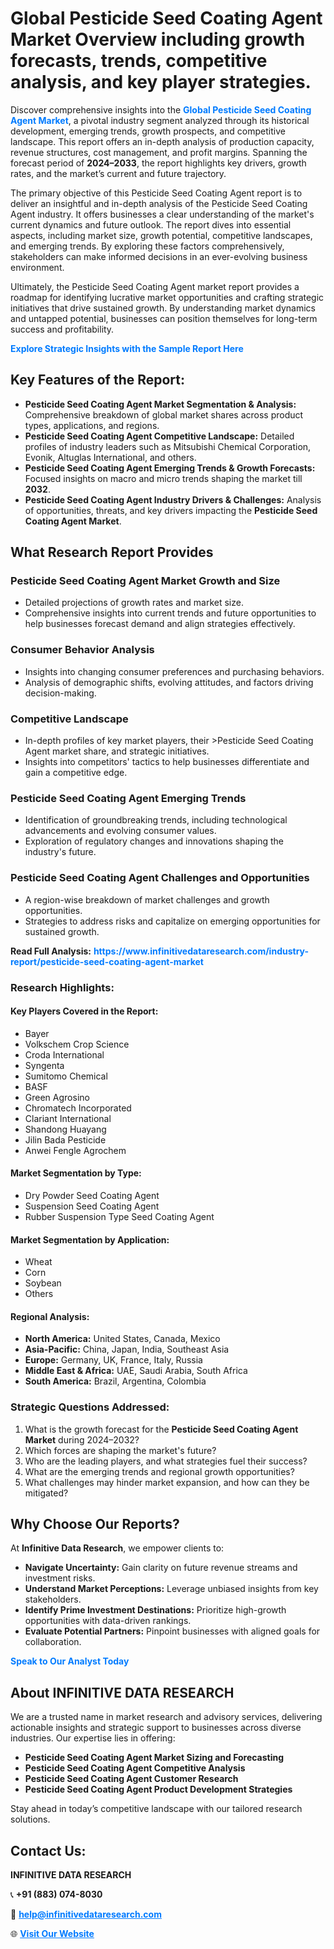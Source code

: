 <h1>Global Pesticide Seed Coating Agent Market Overview including growth forecasts, trends, competitive analysis, and key player strategies.</h1>
<p>
Discover comprehensive insights into the 
<a href="https://www.infinitivedataresearch.com/industry-report/pesticide-seed-coating-agent-market" rel="dofollow" style="color: #007BFF; text-decoration: none;"><strong>Global Pesticide Seed Coating Agent Market</strong></a>, a pivotal industry segment analyzed through its historical development, emerging trends, growth prospects, and competitive landscape. This report offers an in-depth analysis of production capacity, revenue structures, cost management, and profit margins. Spanning the forecast period of <strong>2024–2033</strong>, the report highlights key drivers, growth rates, and the market’s current and future trajectory.
</p>
<p>
The primary objective of this Pesticide Seed Coating Agent report is to deliver an insightful and in-depth analysis of the Pesticide Seed Coating Agent industry. It offers businesses a clear understanding of the market's current dynamics and future outlook. The report dives into essential aspects, including market size, growth potential, competitive landscapes, and emerging trends. By exploring these factors comprehensively, stakeholders can make informed decisions in an ever-evolving business environment.
</p>
<p>
Ultimately, the Pesticide Seed Coating Agent market report provides a roadmap for identifying lucrative market opportunities and crafting strategic initiatives that drive sustained growth. By understanding market dynamics and untapped potential, businesses can position themselves for long-term success and profitability.
</p>
<p>
<a href="https://www.infinitivedataresearch.com/request-sample/reportId=105311" style="color: #007BFF; text-decoration: none;"><strong>Explore Strategic Insights with the Sample Report Here</strong></a>
</p>

<h2>Key Features of the Report:</h2>
<ul>
<li><strong>Pesticide Seed Coating Agent Market Segmentation & Analysis:</strong> Comprehensive breakdown of global market shares across product types, applications, and regions.</li>
<li><strong>Pesticide Seed Coating Agent Competitive Landscape:</strong> Detailed profiles of industry leaders such as Mitsubishi Chemical Corporation, Evonik, Altuglas International, and others.</li>
<li><strong>Pesticide Seed Coating Agent Emerging Trends & Growth Forecasts:</strong> Focused insights on macro and micro trends shaping the market till <strong>2032</strong>.</li>
<li><strong>Pesticide Seed Coating Agent Industry Drivers & Challenges:</strong> Analysis of opportunities, threats, and key drivers impacting the <strong>Pesticide Seed Coating Agent Market</strong>.</li>
</ul>

<h2>What Research Report Provides</h2>
<h3>Pesticide Seed Coating Agent Market Growth and Size</h3>
<ul>
<li>Detailed projections of growth rates and market size.</li>
<li>Comprehensive insights into current trends and future opportunities to help businesses forecast demand and align strategies effectively.</li>
</ul>

<h3>Consumer Behavior Analysis</h3>
<ul>
<li>Insights into changing consumer preferences and purchasing behaviors.</li>
<li>Analysis of demographic shifts, evolving attitudes, and factors driving decision-making.</li>
</ul>

<h3>Competitive Landscape</h3>
<ul>
<li>In-depth profiles of key market players, their >Pesticide Seed Coating Agent market share, and strategic initiatives.</li>
<li>Insights into competitors' tactics to help businesses differentiate and gain a competitive edge.</li>
</ul>

<h3>Pesticide Seed Coating Agent Emerging Trends</h3>
<ul>
<li>Identification of groundbreaking trends, including technological advancements and evolving consumer values.</li>
<li>Exploration of regulatory changes and innovations shaping the industry's future.</li>
</ul>

<h3>Pesticide Seed Coating Agent Challenges and Opportunities</h3>
<ul>
<li>A region-wise breakdown of market challenges and growth opportunities.</li>
<li>Strategies to address risks and capitalize on emerging opportunities for sustained growth.</li>
</ul>
<p><strong>Read Full Analysis:</strong> <a href="https://www.infinitivedataresearch.com/industry-report/pesticide-seed-coating-agent-market" rel="dofollow" style="color: #007BFF; text-decoration: none;"><strong>https://www.infinitivedataresearch.com/industry-report/pesticide-seed-coating-agent-market</strong></a></p>
<h3>Research Highlights:</h3>
<h4>Key Players Covered in the Report:</h4>
<ul><li>Bayer</li><li>Volkschem Crop Science</li><li>Croda International</li><li>Syngenta</li><li>Sumitomo Chemical</li><li>BASF</li><li>Green Agrosino</li><li>Chromatech Incorporated</li><li>Clariant International</li><li>Shandong Huayang</li><li>Jilin Bada Pesticide</li><li>Anwei Fengle Agrochem</li></ul>
<h4>Market Segmentation by Type:</h4>
<ul><li>Dry Powder Seed Coating Agent</li><li>Suspension Seed Coating Agent</li><li>Rubber Suspension Type Seed Coating Agent</li></ul>
<h4>Market Segmentation by Application:</h4>
<ul><li>Wheat</li><li>Corn</li><li>Soybean</li><li>Others</li></ul>

<h4>Regional Analysis:</h4>
<ul>
<li><strong>North America:</strong> United States, Canada, Mexico</li>
<li><strong>Asia-Pacific:</strong> China, Japan, India, Southeast Asia</li>
<li><strong>Europe:</strong> Germany, UK, France, Italy, Russia</li>
<li><strong>Middle East & Africa:</strong> UAE, Saudi Arabia, South Africa</li>
<li><strong>South America:</strong> Brazil, Argentina, Colombia</li>
</ul>

<h3>Strategic Questions Addressed:</h3>
<ol>
<li>What is the growth forecast for the <strong>Pesticide Seed Coating Agent Market</strong> during 2024–2032?</li>
<li>Which forces are shaping the market's future?</li>
<li>Who are the leading players, and what strategies fuel their success?</li>
<li>What are the emerging trends and regional growth opportunities?</li>
<li>What challenges may hinder market expansion, and how can they be mitigated?</li>
</ol>

<h2>Why Choose Our Reports?</h2>
<p>At <strong>Infinitive Data Research</strong>, we empower clients to:</p>
<ul>
<li><strong>Navigate Uncertainty:</strong> Gain clarity on future revenue streams and investment risks.</li>
<li><strong>Understand Market Perceptions:</strong> Leverage unbiased insights from key stakeholders.</li>
<li><strong>Identify Prime Investment Destinations:</strong> Prioritize high-growth opportunities with data-driven rankings.</li>
<li><strong>Evaluate Potential Partners:</strong> Pinpoint businesses with aligned goals for collaboration.</li>
</ul>
<p><a href="https://www.infinitivedataresearch.com/industry-report/pesticide-seed-coating-agent-market" rel="dofollow" style="color: #007BFF; text-decoration: none;"><strong>Speak to Our Analyst Today</strong></a></p>

<h2>About INFINITIVE DATA RESEARCH</h2>
<p>We are a trusted name in market research and advisory services, delivering actionable insights and strategic support to businesses across diverse industries. Our expertise lies in offering:</p>
<ul>
<li><strong>Pesticide Seed Coating Agent Market Sizing and Forecasting</strong></li>
<li><strong>Pesticide Seed Coating Agent Competitive Analysis</strong></li>
<li><strong>Pesticide Seed Coating Agent Customer Research</strong></li>
<li><strong>Pesticide Seed Coating Agent Product Development Strategies</strong></li>
</ul>
<p>Stay ahead in today’s competitive landscape with our tailored research solutions.</p>

<h2>Contact Us:</h2>
<p><strong>INFINITIVE DATA RESEARCH</strong></p>
<p>📞 <strong>+91 (883) 074-8030</strong></p>
<p>📧 <strong><a href="mailto:help@infinitivedataresearch.com" style="color: #007BFF;">help@infinitivedataresearch.com</a></strong></p>
<p>🌐 <strong><a href="https://www.infinitivedataresearch.com" rel="dofollow" style="color: #007BFF;">Visit Our Website</a></strong></p>